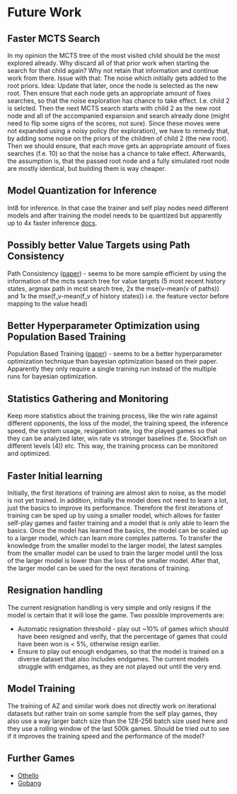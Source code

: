 # Future Work

## Faster MCTS Search

In my opinion the MCTS tree of the most visited child should be the most explored already. Why discard all of that prior work when starting the search for that child again? Why not retain that information and continue work from there. Issue with that: The noise which initially gets added to the root priors. Idea: Update that later, once the node is selected as the new root. Then ensure that each node gets an appropriate amount of fixes searches, so that the noise exploration has chance to take effect. I.e. child 2 is selcted. Then the next MCTS search starts with child 2 as the new root node and all of the accompanied expansion and search already done (might need to flip some signs of the scores, not sure). Since these moves were not expanded using a noisy policy (for exploration), we have to remedy that, by adding some noise on the priors of the children of child 2 (the new root). Then we should ensure, that each move gets an appropriate amount of fixes searches (f.e. 10) so that the noise has a chance to take effect. Afterwards, the assumption is, that the passed root node and a fully simulated root node are mostly identical, but building them is way cheaper.

## Model Quantization for Inference

Int8 for inference. In that case the trainer and self play nodes need different models and after training the model needs to be quantized but apparently up to 4x faster inference [docs](https://pytorch.org/docs/stable/quantization.html#post-training-static-quantization).

## Possibly better Value Targets using Path Consistency

Path Consistency ([paper](https://proceedings.mlr.press/v162/zhao22h/zhao22h.pdf)) - seems to be more sample efficient by using the information of the mcts search tree for value targets (5 most recent history states, argmax path in mcst search tree, 2x the mse(v-mean(v of paths)) and 1x the mse(f_v-mean(f_v of history states)) i.e. the feature vector before mapping to the value head)

## Better Hyperparameter Optimization using Population Based Training

Population Based Training ([paper](https://arxiv.org/abs/2003.06212)) - seems to be a better hyperparameter optimization technique than bayesian optimization based on their paper. Apparently they only require a single training run instead of the multiple runs for bayesian optimization.

## Statistics Gathering and Monitoring

Keep more statistics about the training process, like the win rate against different opponents, the loss of the model, the training speed, the inference speed, the system usage, resigantion rate, log the played games so that they can be analyzed later, win rate vs stronger baselines (f.e. Stockfish on different levels (4)) etc. This way, the training process can be monitored and optimized.

## Faster Initial learning

Initially, the first iterations of training are almost akin to noise, as the model is not yet trained. In addition, initially the model does not need to learn a lot, just the basics to improve its performance. Therefore the first iterations of training can be sped up by using a smaller model, which allows for faster self-play games and faster training and a model that is only able to learn the basics. Once the model has learned the basics, the model can be scaled up to a larger model, which can learn more complex patterns. To transfer the knowledge from the smaller model to the larger model, the latest samples from the smaller model can be used to train the larger model until the loss of the larger model is lower than the loss of the smaller model. After that, the larger model can be used for the next iterations of training.

## Resignation handling

The current resignation handling is very simple and only resigns if the model is certain that it will lose the game. Two possible improvements are:

- Automatic resignation threshold - play out ~10% of games which should have been resigned and verify, that the percentage of games that could have been won is < 5%, otherwise resign earlier.
- Ensure to play out enough endgames, so that the model is trained on a diverse dataset that also includes endgames. The current models struggle with endgames, as they are not played out until the very end.

## Model Training

The training of AZ and similar work does not directly work on iterational datasets but rather train on some sample from the self play games, they also use a way larger batch size than the 128-256 batch size used here and they use a rolling window of the last 500k games. Should be tried out to see if it improves the training speed and the performance of the model?

## Further Games

- [Othello](https://de.wikipedia.org/wiki/Othello_(Spiel))
- [Gobang](https://de.wikipedia.org/wiki/Gobang)
